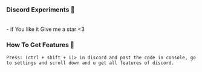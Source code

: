 ### Discord Experiments 👾

<br />
-  if You like it Give me a star <3
</br>

### How To Get Features 💎
```Press: (ctrl + shift + i)> in discord and past the code in console, go to settings and scroll down and u get all features of discord.```
